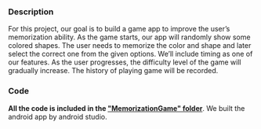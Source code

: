 ### Description
For this project, our goal is to build a game app to improve the user’s memorization ability. As the game starts, our app will randomly show some colored shapes. The user needs to memorize the color and shape and later select the correct one from the given options. We’ll include timing as one of our features. As the user progresses, the difficulty level of the game will gradually increase. The history of playing game will be recorded.

### Code
<strong>All the code is included in the <ins>"MemorizationGame" folder</ins></strong>.
We built the android app by android studio.
